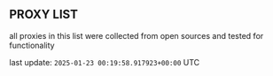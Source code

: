 ## PROXY LIST

all proxies in this list were collected from open sources and tested for functionality

last update: `2025-01-23 00:19:58.917923+00:00` UTC